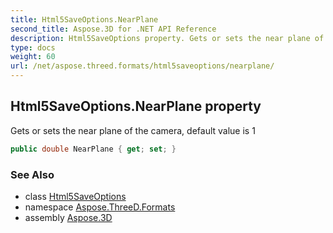 ```yaml
---
title: Html5SaveOptions.NearPlane
second_title: Aspose.3D for .NET API Reference
description: Html5SaveOptions property. Gets or sets the near plane of the camera default value is 1
type: docs
weight: 60
url: /net/aspose.threed.formats/html5saveoptions/nearplane/
---
```

## Html5SaveOptions.NearPlane property

Gets or sets the near plane of the camera, default value is 1

```csharp
public double NearPlane { get; set; }
```

### See Also

* class [Html5SaveOptions](../)
* namespace [Aspose.ThreeD.Formats](../../../aspose.threed.formats/)
* assembly [Aspose.3D](../../../)


